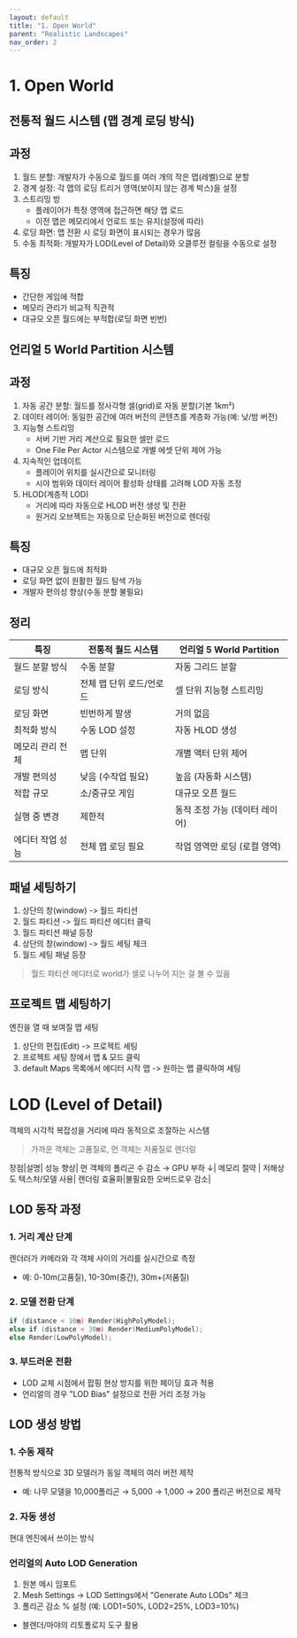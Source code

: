 ```yaml
---
layout: default
title: "1. Open World"
parent: "Realistic Landscapes"
nav_order: 2
---
```


# 1. Open World
## 전통적 월드 시스템 (맵 경계 로딩 방식)
## 과정
1. 월드 분할: 개발자가 수동으로 월드를 여러 개의 작은 맵(레벨)으로 분할
2. 경계 설정: 각 맵의 로딩 트리거 영역(보이지 않는 경계 박스)을 설정
3. 스트리밍 방
   - 플레이어가 특정 영역에 접근하면 해당 맵 로드
   - 이전 맵은 메모리에서 언로드 또는 유지(설정에 따라)
4. 로딩 화면: 맵 전환 시 로딩 화면이 표시되는 경우가 많음
5. 수동 최적화: 개발자가 LOD(Level of Detail)와 오클루전 컬링을 수동으로 설정

## 특징
- 간단한 게임에 적합
- 메모리 관리가 비교적 직관적
- 대규모 오픈 월드에는 부적합(로딩 화면 빈번)

## 언리얼 5 World Partition 시스템
## 과정
1. 자동 공간 분할: 월드를 정사각형 셀(grid)로 자동 분할(기본 1km²)
2. 데이터 레이어: 동일한 공간에 여러 버전의 콘텐츠를 계층화 가능(예: 낮/밤 버전)
3. 지능형 스트리밍
    - 서버 기반 거리 계산으로 필요한 셀만 로드
    - One File Per Actor 시스템으로 개별 에셋 단위 제어 가능
4. 지속적인 업데이트
    - 플레이어 위치를 실시간으로 모니터링
    - 시야 범위와 데이터 레이어 활성화 상태를 고려해 LOD 자동 조정
5. HLOD(계층적 LOD)
    - 거리에 따라 자동으로 HLOD 버전 생성 및 전환
    - 원거리 오브젝트는 자동으로 단순화된 버전으로 렌더링

## 특징
- 대규모 오픈 월드에 최적화
- 로딩 화면 없이 원활한 월드 탐색 가능
- 개발자 편의성 향상(수동 분할 불필요)

## 정리

특징|	전통적 월드 시스템|	언리얼 5 World Partition|
|---|---|---|
월드 분할 방식	|수동 분할	|자동 그리드 분할|
로딩 방식	|전체 맵 단위 로드/언로드	|셀 단위 지능형 스트리밍|
로딩 화면	|빈번하게 발생	|거의 없음|
최적화 방식|	수동 LOD 설정|	자동 HLOD 생성|
메모리 관리	전체| 맵 단위	|개별 액터 단위 제어|
개발 편의성	|낮음 (수작업 필요)	|높음 (자동화 시스템)|
적합 규모	|소/중규모 게임	|대규모 오픈 월드|
실행 중 변경|	제한적	|동적 조정 가능 (데이터 레이어)|
에디터 작업 성능	|전체 맵 로딩 필요|	작업 영역만 로딩 (로컬 영역)|

## 패널 세팅하기
1. 상단의 창(window) ->  월드 파티션
2. 월드 파티션 -> 월드 파티션 에디터 클릭
3. 월드 파티션 패널 등장
4. 상단의 창(window) -> 월드 세팅 체크
5. 월드 세팅 패널 등장

> 월드 파티션 에디터로 world가 셀로 나누어 지는 걸 볼 수 있음

## 프로젝트 맵 세팅하기
엔진을 열 때 보여질 맵 세팅

1. 상단의 편집(Edit) -> 프로젝트 세팅
2. 프로젝트 세팅 창에서 맵 & 모드 클릭
3. default Maps 목록에서 에디터 시작 맵 -> 원하는 맵 클릭하여 세팅

# LOD (Level of Detail)
객체의 시각적 복잡성을 거리에 따라 동적으로 조절하는 시스템

> 가까운 객체는 고품질로, 먼 객체는 저품질로 렌더링

장점|설명|
성능 향상| 먼 객체의 폴리곤 수 감소 → GPU 부하 ↓|
메모리 절약	| 저해상도 텍스처/모델 사용|
렌더링 효율화|불필요한 오버드로우 감소|


##  LOD 동작 과정
### 1. 거리 계산 단계
렌더러가 카메라와 각 객체 사이의 거리를 실시간으로 측정
- 예: 0-10m(고품질), 10-30m(중간), 30m+(저품질)

### 2. 모델 전환 단계
```c++
if (distance < 10m) Render(HighPolyModel);
else if (distance < 30m) Render(MediumPolyModel);
else Render(LowPolyModel);
```

### 3. 부드러운 전환
- LOD 교체 시점에서 팝핑 현상 방지를 위한 페이딩 효과 적용
- 언리얼의 경우 "LOD Bias" 설정으로 전환 거리 조정 가능

## LOD 생성 방법
### 1. 수동 제작
전통적 방식으로 3D 모델러가 동일 객체의 여러 버전 제작
- 예: 나무 모델을 10,000폴리곤 → 5,000 → 1,000 → 200 폴리곤 버전으로 제작

### 2. 자동 생성
현대 엔진에서 쓰이는 방식

### 언리얼의 Auto LOD Generation
1. 원본 메시 임포트
2. Mesh Settings → LOD Settings에서 "Generate Auto LODs" 체크
3. 폴리곤 감소 % 설정 (예: LOD1=50%, LOD2=25%, LOD3=10%)

- 블렌더/마야의 리토폴로지 도구 활용
